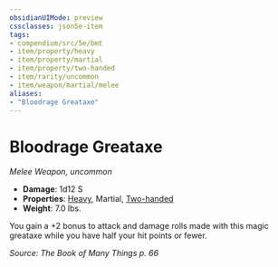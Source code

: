 ```yaml
---
obsidianUIMode: preview
cssclasses: json5e-item
tags:
- compendium/src/5e/bmt
- item/property/heavy
- item/property/martial
- item/property/two-handed
- item/rarity/uncommon
- item/weapon/martial/melee
aliases: 
- "Bloodrage Greataxe"
---
```

# Bloodrage Greataxe
*Melee Weapon, uncommon*  

- **Damage**: 1d12 S
- **Properties**: [Heavy](z_compendium/rules/item-properties.md#Heavy), Martial, [Two-handed](z_compendium/rules/item-properties.md#Two-handed)
- **Weight**: 7.0 lbs.

You gain a +2 bonus to attack and damage rolls made with this magic greataxe while you have half your hit points or fewer.

*Source: The Book of Many Things p. 66*